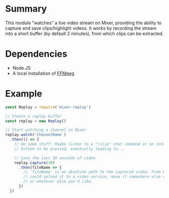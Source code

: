 # Summary

This module "watches" a live video stream on Mixer, providing the ability to capture and save clips/highlight videos. It works by recording the stream into a short buffer (by default 2 minutes), from which clips can be extracted.

# Dependencies

* Node.JS
* A local installation of [FFMpeg](https://ffmpeg.org/)

# Example

```js
const Replay = require('mixer-replay')

// Create a replay buffer
const replay = new Replay()

// Start watching a channel on Mixer
replay.watch('ChannelName')
  .then(() => {
    // Do some stuff! Maybe listen to a "!clip" chat command or an interactive
    // button to be pressed, eventually leading to...

    // Save the last 30 seconds of video
    replay.capture(30)
      .then(fileName => {
        // `fileName` is an absolute path to the captured video. From here you
        // could upload it to a video service, move it somewhere else on disk,
        // or whatever else you'd like.
      })
  })
```

